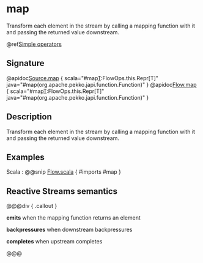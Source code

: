 # map

Transform each element in the stream by calling a mapping function with it and passing the returned value downstream.

@ref[Simple operators](../index.md#simple-operators)

## Signature

@apidoc[Source.map](Source) { scala="#map[T](f:Out=&gt;T):FlowOps.this.Repr[T]" java="#map(org.apache.pekko.japi.function.Function)" }
@apidoc[Flow.map](Flow) { scala="#map[T](f:Out=&gt;T):FlowOps.this.Repr[T]" java="#map(org.apache.pekko.japi.function.Function)" }

## Description

Transform each element in the stream by calling a mapping function with it and passing the returned value downstream.

## Examples

Scala
:  @@snip [Flow.scala](/docs/src/test/scala/docs/stream/operators/Map.scala) { #imports #map }

## Reactive Streams semantics

@@@div { .callout }

**emits** when the mapping function returns an element

**backpressures** when downstream backpressures

**completes** when upstream completes

@@@
